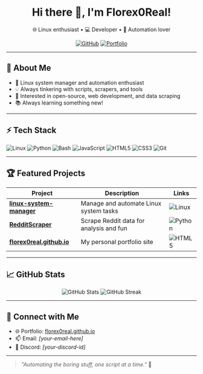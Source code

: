 <!-- Profile README for Florex0Real -->

<h1 align="center">Hi there 👋, I'm Florex0Real!</h1>
<p align="center">🌐 Linux enthusiast • 💻 Developer • 🚀 Automation lover</p>
<p align="center">
  <a href="https://github.com/Florex0Real"><img src="https://img.shields.io/github/followers/Florex0Real?label=Follow&style=social" alt="GitHub"></a>
  <a href="https://florex0real.github.io"><img src="https://img.shields.io/badge/Portfolio-Visit-blueviolet" alt="Portfolio"></a>
</p>

---

## 🚀 About Me
- 🐧 Linux system manager and automation enthusiast
- 💡 Always tinkering with scripts, scrapers, and tools
- 🎯 Interested in open-source, web development, and data scraping
- 📚 Always learning something new!

---

## ⚡ Tech Stack

![Linux](https://img.shields.io/badge/Linux-FCC624?style=flat&logo=linux&logoColor=black)
![Python](https://img.shields.io/badge/Python-3776AB?style=flat&logo=python&logoColor=white)
![Bash](https://img.shields.io/badge/Bash-4EAA25?style=flat&logo=gnu-bash&logoColor=white)
![JavaScript](https://img.shields.io/badge/JavaScript-F7DF1E?style=flat&logo=javascript&logoColor=black)
![HTML5](https://img.shields.io/badge/HTML5-E34F26?style=flat&logo=html5&logoColor=white)
![CSS3](https://img.shields.io/badge/CSS3-1572B6?style=flat&logo=css3&logoColor=white)
![Git](https://img.shields.io/badge/Git-E44C30?style=flat&logo=git&logoColor=white)

---

## 🏆 Featured Projects

| Project | Description | Links |
|---------|-------------|-------|
| **[linux-system-manager](https://github.com/Florex0Real/linux-system-manager)** | Manage and automate Linux system tasks | ![Linux](https://img.shields.io/badge/Linux-FCC624?style=flat&logo=linux&logoColor=black) |
| **[RedditScraper](https://github.com/Florex0Real/RedditScraper)** | Scrape Reddit data for analysis and fun | ![Python](https://img.shields.io/badge/Python-3776AB?style=flat&logo=python&logoColor=white) |
| **[florex0real.github.io](https://github.com/Florex0Real/florex0real.github.io)** | My personal portfolio site | ![HTML5](https://img.shields.io/badge/HTML5-E34F26?style=flat&logo=html5&logoColor=white) |

---

## 📈 GitHub Stats

<p align="center">
  <img src="https://github-readme-stats.vercel.app/api?username=Florex0Real&show_icons=true&theme=radical" alt="GitHub Stats" />
  <img src="https://github-readme-streak-stats.herokuapp.com/?user=Florex0Real&theme=radical" alt="GitHub Streak" />
</p>

---

## 🔗 Connect with Me

- 🌐 Portfolio: [florex0real.github.io](https://florex0real.github.io)
- 📫 Email: _[your-email-here]_ <!-- Add your email if you wish -->
- 💬 Discord: _[your-discord-id]_ <!-- Add your Discord if you wish -->

---

> _"Automating the boring stuff, one script at a time."_ 🚀
